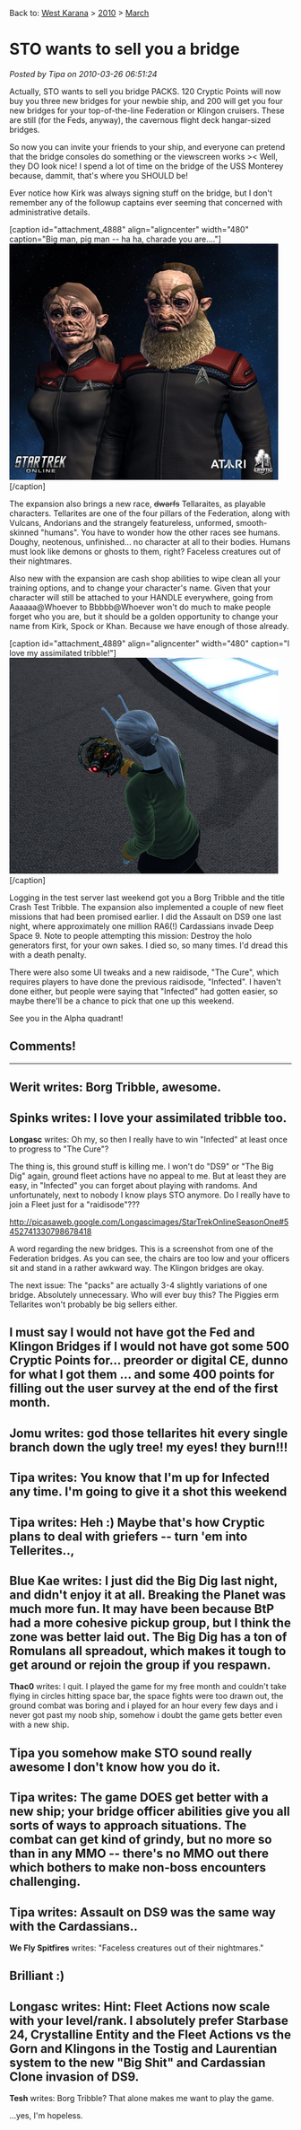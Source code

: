 Back to: [West Karana](/posts/westkarana.md) > [2010](/posts/2010/westkarana.md) > [March](./westkarana.md)
# STO wants to sell you a bridge

*Posted by Tipa on 2010-03-26 06:51:24*

Actually, STO wants to sell you bridge PACKS. 120 Cryptic Points will now buy you three new bridges for your newbie ship, and 200 will get you four new bridges for your top-of-the-line Federation or Klingon cruisers. These are still (for the Feds, anyway), the cavernous flight deck hangar-sized bridges.

So now you can invite your friends to your ship, and everyone can pretend that the bridge consoles do something or the viewscreen works >< Well, they DO look nice! I spend a lot of time on the bridge of the USS Monterey because, dammit, that's where you SHOULD be!

Ever notice how Kirk was always signing stuff on the bridge, but I don't remember any of the followup captains ever seeming that concerned with administrative details. 

[caption id="attachment\_4888" align="aligncenter" width="480" caption="Big man, pig man -- ha ha, charade you are...."][![](../../../uploads/2010/03/tellarite-480x421.jpg "Big man, pig man -- ha ha, charade you are....")](../../../uploads/2010/03/tellarite.jpg)[/caption]

The expansion also brings a new race, ~~dwarfs~~ Tellaraites, as playable characters. Tellarites are one of the four pillars of the Federation, along with Vulcans, Andorians and the strangely featureless, unformed, smooth-skinned "humans". You have to wonder how the other races see humans. Doughy, neotenous, unfinished... no character at all to their bodies. Humans must look like demons or ghosts to them, right? Faceless creatures out of their nightmares.

Also new with the expansion are cash shop abilities to wipe clean all your training options, and to change your character's name. Given that your character will still be attached to your HANDLE everywhere, going from Aaaaaa@Whoever to Bbbbb@Whoever won't do much to make people forget who you are, but it should be a golden opportunity to change your name from Kirk, Spock or Khan. Because we have enough of those already.

[caption id="attachment\_4889" align="aligncenter" width="480" caption="I love my assimilated tribble!"][![](../../../uploads/2010/03/GameClient-2010-03-25-21-40-02-97.jpg "I love my assimilated tribble!")](../../../uploads/2010/03/GameClient-2010-03-25-21-40-02-97.jpg)[/caption]

Logging in the test server last weekend got you a Borg Tribble and the title Crash Test Tribble. The expansion also implemented a couple of new fleet missions that had been promised earlier. I did the Assault on DS9 one last night, where approximately one million RA6(!) Cardassians invade Deep Space 9. Note to people attempting this mission: Destroy the holo generators first, for your own sakes. I died so, so many times. I'd dread this with a death penalty.

There were also some UI tweaks and a new raidisode, "The Cure", which requires players to have done the previous raidisode, "Infected". I haven't done either, but people were saying that "Infected" had gotten easier, so maybe there'll be a chance to pick that one up this weekend.

See you in the Alpha quadrant!

## Comments!
---
**Werit** writes: Borg Tribble, awesome.
---
**Spinks** writes: I love your assimilated tribble too.
---
**Longasc** writes: Oh my, so then I really have to win "Infected" at least once to progress to "The Cure"?

The thing is, this ground stuff is killing me. I won't do "DS9" or "The Big Dig" again, ground fleet actions have no appeal to me. But at least they are easy, in "Infected" you can forget about playing with randoms. And unfortunately, next to nobody I know plays STO anymore. Do I really have to join a Fleet just for a "raidisode"???

http://picasaweb.google.com/Longascimages/StarTrekOnlineSeasonOne#5452741330798678418

A word regarding the new bridges. This is a screenshot from one of the Federation bridges. As you can see, the chairs are too low and your officers sit and stand in a rather awkward way. The Klingon bridges are okay.

The next issue: The "packs" are actually 3-4 slightly variations of one bridge. Absolutely unnecessary. Who will ever buy this? The Piggies erm Tellarites won't probably be big sellers either.

I must say I would not have got the Fed and Klingon Bridges if I would not have got some 500 Cryptic Points for... preorder or digital CE, dunno for what I got them ... and some 400 points for filling out the user survey at the end of the first month.
---
**Jomu** writes: god those tellarites hit every single branch down the ugly tree!
my eyes! they burn!!!
---
**Tipa** writes: 
You know that I'm up for Infected any time. I'm going to give it a shot this weekend
---
**Tipa** writes: Heh :) Maybe that's how Cryptic plans to deal with griefers -- turn 'em into Tellerites..,
---
**Blue Kae** writes: I just did the Big Dig last night, and didn't enjoy it at all. Breaking the Planet was much more fun. It may have been because BtP had a more cohesive pickup group, but I think the zone was better laid out. The Big Dig has a ton of Romulans all spreadout, which makes it tough to get around or rejoin the group if you respawn.
---
**Thac0** writes: I quit. I played the game for my free month and couldn't take flying in circles hitting space bar, the space fights were too drawn out, the ground combat was boring and i played for an hour every few days and i never got past my noob ship, somehow i doubt the game gets better even with a new ship. 

Tipa you somehow make STO sound really awesome I don't know how you do it.
---
**Tipa** writes: The game DOES get better with a new ship; your bridge officer abilities give you all sorts of ways to approach situations. The combat can get kind of grindy, but no more so than in any MMO -- there's no MMO out there which bothers to make non-boss encounters challenging.
---
**Tipa** writes: Assault on DS9 was the same way with the Cardassians.. 
---
**We Fly Spitfires** writes: "Faceless creatures out of their nightmares." 

Brilliant :)
---
**Longasc** writes: Hint: Fleet Actions now scale with your level/rank. I absolutely prefer Starbase 24, Crystalline Entity and the Fleet Actions vs the Gorn and Klingons in the Tostig and Laurentian system to the new "Big Shit" and Cardassian Clone invasion of DS9.
---
**Tesh** writes: Borg Tribble? That alone makes me want to play the game.

...yes, I'm hopeless.
